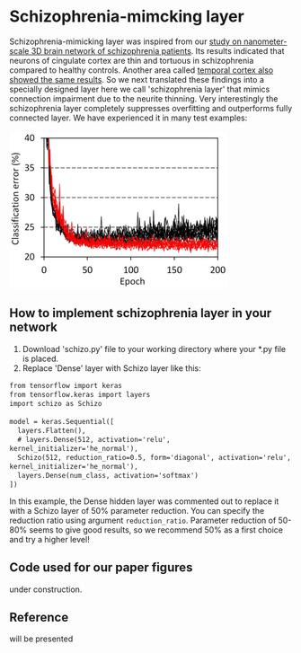 # Schizophrenia-mimcking layer
Schizophrenia-mimicking layer was inspired from our [study on nanometer-scale 3D brain network of schizophrenia patients](https://www.nature.com/articles/s41398-019-0427-4). Its results indicated that neurons of cingulate cortex are thin and tortuous in schizophrenia compared to healthy controls. Another area called [temporal cortex also showed the same results](https://arxiv.org/abs/2007.00212). So we next translated these findings into a specially designed layer here we call 'schizophrenia layer' that mimics connection impairment due to the neurite thinning. Very interestingly the schizophrenia layer completely suppresses overfitting and outperforms fully connected layer. We have experienced it in many test examples: <BR><BR>
![training example](pics/CIFAR_CNN_ConcurrTraj200913.png)

## How to implement schizophrenia layer in your network
1. Download 'schizo.py' file to your working directory where your *.py file is placed.
2. Replace 'Dense' layer with Schizo layer like this: 
```
from tensorflow import keras
from tensorflow.keras import layers
import schizo as Schizo

model = keras.Sequential([
  layers.Flatten(),
  # layers.Dense(512, activation='relu', kernel_initializer='he_normal'),
  Schizo(512, reduction_ratio=0.5, form='diagonal', activation='relu', kernel_initializer='he_normal'),
  layers.Dense(num_class, activation='softmax')
])
```
In this example, the Dense hidden layer was commented out to replace it with a Schizo layer of 50% parameter reduction. You can specify the reduction ratio using argument `reduction_ratio`. Parameter reduction of 50-80% seems to give good results, so we recommend 50% as a first choice and try a higher level! 

## Code used for our paper figures
under construction.

## Reference
will be presented

